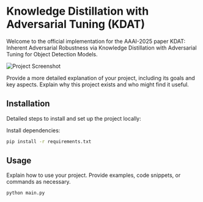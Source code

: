 # Knowledge Distillation with Adversarial Tuning (KDAT)

Welcome to the official implementation for the AAAI-2025 paper KDAT: Inherent Adversarial Robustness via Knowledge Distillation with Adversarial Tuning for Object Detection Models.

![Project Screenshot](path/to/image.png)

Provide a more detailed explanation of your project, including its goals and key aspects. Explain why this project exists and who might find it useful.

## Installation

Detailed steps to install and set up the project locally:

Install dependencies:
   ```bash
   pip install -r requirements.txt
   ```

## Usage

Explain how to use your project. Provide examples, code snippets, or commands as necessary.

```bash
python main.py
```
